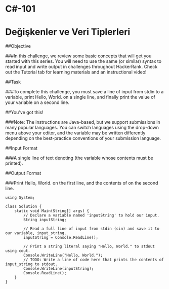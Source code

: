 # C#-101

# Değişkenler ve Veri Tiplerleri

##Objective

###In this challenge, we review some basic concepts that will get you started with this series. You will need to use the same (or similar) syntax to read input and write output in challenges throughout HackerRank. Check out the Tutorial tab for learning materials and an instructional video!

##Task

###To complete this challenge, you must save a line of input from stdin to a variable, print Hello, World. on a single line, and finally print the value of your variable on a second line.

##You've got this!

###Note: The instructions are Java-based, but we support submissions in many popular languages. You can switch languages using the drop-down menu above your editor, and the  variable may be written differently depending on the best-practice conventions of your submission language.

##Input Format

###A single line of text denoting  (the variable whose contents must be printed).

##Output Format

###Print Hello, World. on the first line, and the contents of  on the second line.

```
using System;

class Solution {
    static void Main(String[] args) {
        // Declare a variable named 'inputString' to hold our input.
        String inputString; 
        
        // Read a full line of input from stdin (cin) and save it to our variable, input_string.
        inputString = Console.ReadLine(); 
        
        // Print a string literal saying "Hello, World." to stdout using cout.
        Console.WriteLine("Hello, World.");
        // TODO: Write a line of code here that prints the contents of input_string to stdout.
        Console.WriteLine(inputString);
        Console.ReadLine();
    }
}
```
